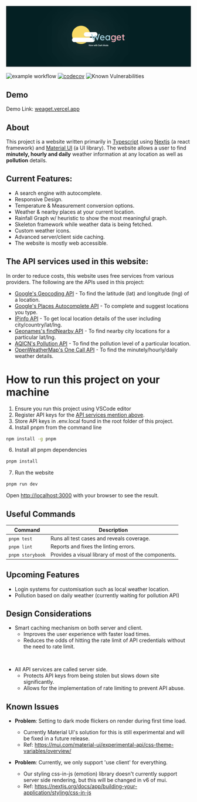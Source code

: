 
[1]: https://www.typescriptlang.org/
[2]: https://nextjs.org/
[3]: https://mui.com/
[4]: https://developers.google.com/maps/documentation/geocoding/overview
[5]: https://developers.google.com/maps/documentation/javascript/places-autocomplete
[6]: https://ipinfo.io/
[7]: http://www.geonames.org/export/web-services.html
[8]: https://aqicn.org/api/
[9]: https://openweathermap.org/api/one-call-api

<img src="public/banner.png" href="http://weaget.vercel.app" alt="banner"/>

![example workflow](https://github.com/dn54321/weaget/actions/workflows/production.yml/badge.svg)
[![codecov](https://codecov.io/github/dn54321/Weaget/graph/badge.svg?token=HPNINBGDJE)](https://codecov.io/github/dn54321/Weaget)
![Known Vulnerabilities](https://snyk.io/test/github/dn54321/weaget/badge.svg)
## Demo

Demo Link: [weaget.vercel.app](http://weaget.vercel.app)

## About
This project is a website written primarily in [Typescript][1] using [Nextjs][2] (a react framework) and [Material UI][3] (a UI library). The website allows a user to find <b>minutely, hourly and daily</b> weather information at any location as well as <b>pollution</b> details.

## Current Features:
- A search engine with autocomplete.
- Responsive Design.
- Temperature & Measurement conversion options.
- Weather & nearby places at your current location.
- Rainfall Graph w/ heuristic to show the most meaningful graph.
- Skeleton framework while weather data is being fetched.
- Custom weather icons.
- Advanced server/client side caching.
- The website is mostly web accessible.

## The API services used in this website:
In order to reduce costs, this website uses free services from various providers. The following are the APIs used in this project:

- [Google's Geocoding API][4] - To find the latitude (lat) and longitude (lng) of a location.
- [Google's Places Autocomplete API][5] - To complete and suggest locations you type.
- [IPinfo API][6] - To get local location details of the user including city/country/lat/lng.
- [Geonames's findNearby API][7] - To find nearby city locations for a particular lat/lng.
- [AQICN's Pollution API][8] - To find the pollution level of a particular location.
- [OpenWeatherMap's One Call API][9] - To find the minutely/hourly/daily weather details.

# How to run this project on your machine
1. Ensure you run this project using VSCode editor
2. Register API keys for the [API services mention above](#the-api-services-used-in-this-website).
4. Store API keys in .env.local found in the root folder of this project.
5. Install pnpm from the command line 
```bash
npm install -g pnpm
```
6. Install all pnpm dependencies 
```bash
pnpm install
```

7. Run the website
```bash
pnpm run dev
```

Open [http://localhost:3000](http://localhost:3000) with your browser to see the result.

## Useful Commands
| Command | Description |
| --- | --- |
| `pnpm test` | Runs all test cases and reveals coverage. |
| `pnpm lint` | Reports and fixes the linting errors.|
| `pnpm storybook` | Provides a visual library of most of the components. |

## Upcoming Features

- Login systems for customisation such as local weather location.
- Pollution based on daily weather (currently waiting for pollution API)

## Design Considerations
- Smart caching mechanism on both server and client. 
    - Improves the user experience with faster load times.
    - Reduces the odds of hitting the rate limit of API credentials without the need to rate limit.
 
<br> 

- All API services are called server side.
    - Protects API keys from being stolen but slows down site significantly.
    - Allows for the implementation of rate limiting to prevent API abuse.

## Known Issues
- **Problem**: Setting to dark mode flickers on render during first time load.
    - Currently Material UI's solution for this is still experimental and will be fixed in a future release.
    - Ref: https://mui.com/material-ui/experimental-api/css-theme-variables/overview/

- **Problem**: Currently, we only support 'use client' for everything.
    - Our styling css-in-js (emotion) library doesn't currently support server side rendering, but this will be changed in v6 of mui.
    - Ref: https://nextjs.org/docs/app/building-your-application/styling/css-in-js
